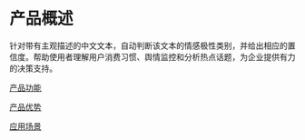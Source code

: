 #  产品概述

针对带有主观描述的中文文本，自动判断该文本的情感极性类别，并给出相应的置信度。帮助使用者理解用户消费习惯、舆情监控和分析热点话题，为企业提供有力的决策支持。

[产品功能](Features.md)

[产品优势](Benefits.md)

[应用场景](Application-Scenarios.md)